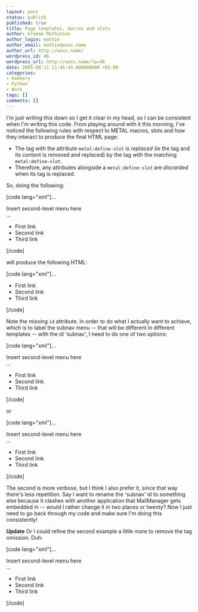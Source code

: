 ```yaml
---
layout: post
status: publish
published: true
title: Page templates, macros and slots
author: Graeme Mathieson
author_login: mathie
author_email: mathie@woss.name
author_url: http://woss.name/
wordpress_id: 46
wordpress_url: http://woss.name/?p=46
date: 2005-08-11 11:45:43.000000000 +01:00
categories:
- Geekery
- Python
- Work
tags: []
comments: []
---
```

I'm just writing this down so I get it clear in my head, so I can be consistent when I'm writing this code.  From playing around with it this morning, I've noticed the following rules with respect to METAL macros, slots and how they interact to produce the final HTML page:

<ul>
<li>The tag with the attribute <code>metal:define-slot</code> is <em>replaced</em> (ie the tag and its content is removed and replaced) by the tag with the matching <code>metal:define-slot</code>.</li>
<li>Therefore, any attributes alongside a <code>metal:define-slot</code> are <em>discarded</em> when its tag is replaced.</li>
</ul>

So, doing the following:

[code lang="xml"]...
<div id="subnav" metal:define-slot="subnav_menu">
  Insert second-level menu here
</div>
...
<div metal:fill-slot="subnav_menu">
  <ul>
    <li>First link</li>
    <li>Second link</li>
    <li>Third link</li>
  </ul>
</div>[/code]

will produce the following HTML:

[code lang="xml"]...
<div>
  <ul>
    <li>First link</li>
    <li>Second link</li>
    <li>Third link</li>
  </ul>
</div>[/code]

Note the missing <code>id</code> attribute.  In order to do what I actually want to achieve, which is to label the subnav menu -- that will be different in different templates -- with the id 'subnav', I need to do one of two options:

[code lang="xml"]...
<div metal:define-slot="subnav_menu">
  Insert second-level menu here
</div>
...
<div id="subnav" metal:fill-slot="subnav_menu">
  <ul>
    <li>First link</li>
    <li>Second link</li>
    <li>Third link</li>
  </ul>
</div>[/code]

or

[code lang="xml"]...
<div id="subnav">
  <div metal:define-slot="subnav_menu">
    Insert second-level menu here
  </div>
</div>
...
<div metal:fill-slot="subnav_menu" tal:omit-tag="">
  <ul>
    <li>First link</li>
    <li>Second link</li>
    <li>Third link</li>
  </ul>
</div>[/code]

The second is more verbose, but I think I also prefer it, since that way there's less repetition.  Say I want to rename the 'subnav' id to something else because it clashes with another application that MailManager gets embedded in -- would I rather change it in two places or twenty?  Now I just need to go back through my code and make sure I'm doing this consistently!

<strong>Update</strong> Or I could refine the second example a little more to remove the tag omission.  Duh:

[code lang="xml"]...
<div id="subnav">
  <div metal:define-slot="subnav_menu">
    Insert second-level menu here
  </div>
</div>
...
<ul metal:fill-slot="subnav_menu">
  <li>First link</li>
  <li>Second link</li>
  <li>Third link</li>
</ul>[/code]
